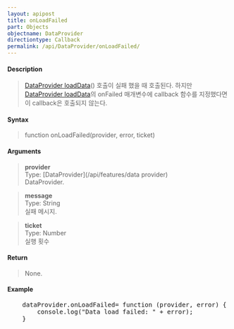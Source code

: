 ```yaml
---
layout: apipost
title: onLoadFailed
part: Objects
objectname: DataProvider
directiontype: Callback
permalink: /api/DataProvider/onLoadFailed/
---
```



#### Description

> [DataProvider loadData](/api/DataProvider/loadData/)() 호출이 실패 했을 때 
> 호출된다. 하지만 [DataProvider loadData](/api/DataProvider/loadData/)의 onFailed 매개변수에 callback 함수를 지정했다면 이 callback은 호출되지 않는다.

#### Syntax

> function onLoadFailed(provider, error, ticket)

#### Arguments

> **provider**  
> Type: [DataProvider](/api/features/data provider)  
> DataProvider.  

> **message**  
> Type: String  
> 실패 메시지.  

> **ticket**  
> Type: Number  
> 실행 횟수  

#### Return

> None.

#### Example

<pre class="prettyprint">
    dataProvider.onLoadFailed= function (provider, error) {
        console.log("Data load failed: " + error);
    }
</pre>

